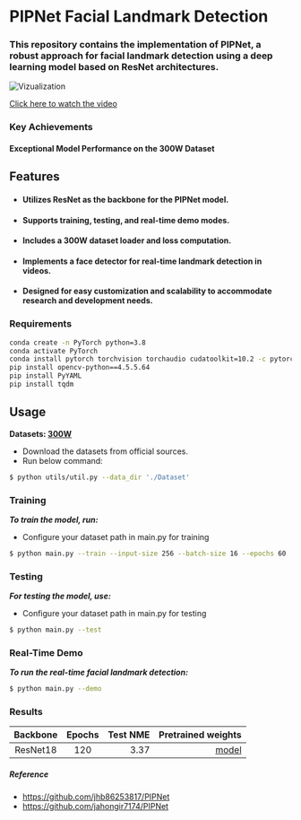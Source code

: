 # PIPNet Facial Landmark Detection

### This repository contains the implementation of PIPNet, a robust approach for facial landmark detection using a deep learning model based on ResNet architectures.
![Vizualization](https://github.com/Shohruh72/PIPNet/blob/main/outputs/result.gif)

[Click here to watch the video](https://www.youtube.com/watch?v=cxi1WQr-HKE)


### Key Achievements
#### Exceptional Model Performance on the 300W Dataset

## Features
* #### Utilizes ResNet as the backbone for the PIPNet model.
* #### Supports training, testing, and real-time demo modes.
* #### Includes a 300W dataset loader and loss computation.
* #### Implements a face detector for real-time landmark detection in videos.
* #### Designed for easy customization and scalability to accommodate research and development needs.
          
### Requirements
```bash
conda create -n PyTorch python=3.8
conda activate PyTorch
conda install pytorch torchvision torchaudio cudatoolkit=10.2 -c pytorch-lts
pip install opencv-python==4.5.5.64
pip install PyYAML
pip install tqdm
```           
## Usage
**Datasets: [300W](https://ibug.doc.ic.ac.uk/resources/facial-point-annotations/)**
* Download the datasets from official sources.
* Run below command:
```bash
$ python utils/util.py --data_dir './Dataset'
```

### Training
_**To train the model, run:**_
* Configure your dataset path in main.py for training

```bash
$ python main.py --train --input-size 256 --batch-size 16 --epochs 60
```
### Testing
_**For testing the model, use:**_
* Configure your dataset path in main.py for testing

```bash
$ python main.py --test
```

### Real-Time Demo
**_To run the real-time facial landmark detection:_**
```bash
$ python main.py --demo
```
### Results
| Backbone  | Epochs | Test NME |                                                                 Pretrained weights |
|:---------:|:------:|---------:|-----------------------------------------------------------------------------------:|
| ResNet18  |   120  |     3.37 |  [model](https://github.com/Shohruh72/PIPNet/releases/download/v1.0.0/best.pt) |
 

##### Reference
* https://github.com/jhb86253817/PIPNet
* https://github.com/jahongir7174/PIPNet
